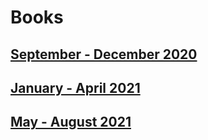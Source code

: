 # Books

## [September - December 2020](2020.pdf)
## [January - April 2021](2021_1.pdf)
## [May - August 2021](2021_2.pdf)
